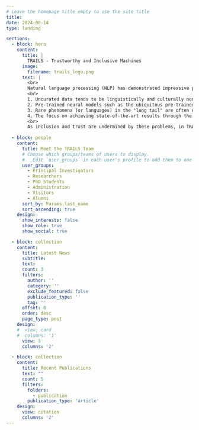 ```yaml
---
# Leave the homepage title empty to use the site title
title:
date: 2024-08-14
type: landing

sections:
  - block: hero
    content:
      title: |
        TRAILS - Trustworthy and Inclusive Machines
      image:
        filename: trails_logo.png
      text: |
        <br>
        Natural language processing (NLP) has demonstrated impressive performance in some human tasks. To achieve such performance, current neural models need to be pre-trained on huge amounts of raw text data. This dependence on uncurated data has at least four indirect and unintended consequences that are relevant to our proposal:
        <br>
        1. Uncurated data tends to be linguistically and culturally non-diverse due to the statistical dominance of major languages and dialects in online texts (English vs. North Frisian, US English vs. UK English, etc.).
        2. Pre-trained neural models such as the ubiquitous pre-trained language models (PLM) reproduce the features present in the data, including human biases.
        3. Rare phenomena (or languages) in the "long tail" are often not sufficiently taken into account in model evaluation, leading to an underestimation of model performance, especially in real-world application scenarios.
        4. The focus on achieving state-of-the-art results through the use of transfer learning with giant PLMs such as GPT4 or mT5 often underestimates alternative methods that are more accessible, efficient and sustainable.
        <br>
        As inclusion and trust are undermined by these problems, in TRAILS we focus on three main research directions to address such problems: (i) inclusion of underrepresented languages and cultures through multilingual and culturally sensitive NLP, (ii) robustness and fairness with respect to long-tail phenomena and classes and "trustworthy content", and (iii) robust and efficient NLP models that enable training and deployment of models for (i) and (ii). We also partially address economic inequality by aiming for more efficient models (objective (iii)), which directly translates into a lower resource/cost footprint.
  
  - block: people
    content:
      title: Meet the TRAILS Team
      # Choose which groups/teams of users to display.
      #   Edit `user_groups` in each user's profile to add them to one or more of these groups.
      user_groups:
        - Principal Investigators
        - Researchers
        - PhD Students
        - Administration
        - Visitors
        - Alumni
      sort_by: Params.last_name
      sort_ascending: true
    design:
      show_interests: false
      show_role: true
      show_social: true

  - block: collection
    content:
      title: Latest News
      subtitle:
      text:
      count: 3
      filters:
        author: ''
        category: ''
        exclude_featured: false
        publication_type: ''
        tag: ''
      offset: 0
      order: desc
      page_type: post
    design:
    #  view: card
    #  columns: '1'
      view: 3
      columns: '2'

  - block: collection
    content:
      title: Recent Publications
      text: ""
      count: 5
      filters:
        folders:
          - publication
        publication_type: 'article'
    design:
      view: citation
      columns: '2'
---
```


